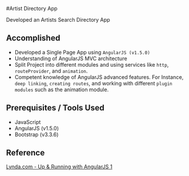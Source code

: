#Artist Directory App

Developed an Artists Search Directory App 

## Accomplished
* Developed a Single Page App using `AngularJS (v1.5.0)`
* Understanding of AngularJS MVC architecture 
* Split Project into different modules and using services like `http`, `routeProvider`, and `animation`. 
* Competent knowledge of AngularJS advanced features. For Instance,  `deep linking`, `creating routes`, and working with different `plugin modules` such as the animation module.

## Prerequisites / Tools Used

* JavaScript
* AngularJS (v1.5.0)
* Bootstrap (v3.3.6)


## Reference

[Lynda.com - Up & Running with AngularJS 1](http://www.lynda.com/AngularJS-tutorials/Up-Running-AngularJS/154414-2.html?tsd=1)
